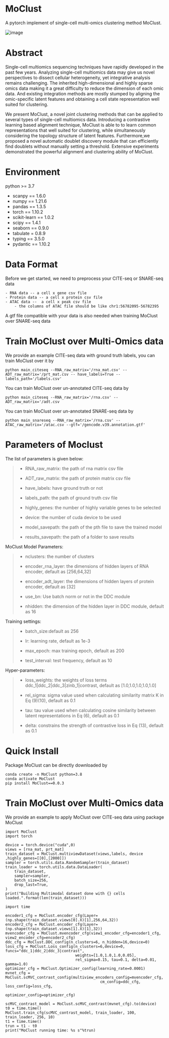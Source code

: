 # MoClust
A pytorch implement of single-cell multi-omics clustering method MoClust.

![image](https://user-images.githubusercontent.com/52522175/160607926-0e77a9b5-7a1a-4b88-8f64-299de3029092.png)


# Abstract
 Single-cell multiomics sequencing techniques have rapidly developed in the past few years. Analyzing single-cell multiomics data may give us novel perspectives to dissect cellular heterogeneity, yet integrative analysis remains challenging. The inherited high-dimensional and highly sparse omics data making it a great difficulty to reduce the dimension of each omic data. And existing integration methods are mostly stumped by aligning the omic-specific latent features and obtaining a cell state representation well suited for clustering.
 
We present MoClust, a novel joint clustering methods that can be applied to several types of single-cell multiomics data. Introducing a contrastive learning based alignment technique, MoClust is able to to learn common representations that well suited for clustering, while simultaneously considering the topology structure of latent features. Furthermore,we proposed a novel automatic doublet discovery module that can efficiently find doublets without manually setting a threshold. Extensive experiments demonstrated the powerful alignment and clustering ability of MoClust.

# Environment
python >= 3.7

- scanpy == 1.6.0
- numpy == 1.21.6
- pandas == 1.3.5
- torch == 1.10.2
- scikit-learn == 1.0.2
- scipy == 1.4.1
- seaborn == 0.9.0
- tabulate = 0.8.9
- typing == 3.5.0
- pydantic == 1.10.2   

# Data Format
Before we get started, we need to preprocess your CITE-seq or SNARE-seq data 

    - RNA data -- a cell x gene csv file
    - Protein data -- a cell x protein csv file
    - ATAC data --  a cell x peak csv file
        - the columns of ATAC file should be like chr1:56782095-56782395
        
A gtf file compatible with your data is also needed when training MoClust over SNARE-seq data

# Train MoClust over Multi-Omics data
We provide an example CITE-seq data with ground truth labels, you can train MoClust over it by

    python main_citeseq --RNA_raw_matrix='/rna_mat.csv' --ADT_raw_matrix='/prt_mat.csv -- have_labels=True --labels_path='/labels.csv'

You can train MoClust over un-annotated CITE-seq data by

    python main_citeseq --RNA_raw_matrix='/rna.csv' --ADT_raw_matrix='/adt.csv
    
You can train MoClust over un-annotated SNARE-seq data by

    python main_snareseq --RNA_raw_matrix='/rna.csv' --ATAC_raw_matrix='/atac.csv --gtf='/gencode.v39.annotation.gtf'
    
# Parameters of Moclust
The list of parameters is given below:

>- RNA_raw_matrix: the path of rna matrix csv file
>
>- ADT_raw_matrix: the path of protein matrix csv file
>
>- have_labels: have ground truth or not
>
>- labels_path: the path of ground truth csv file
>
>- highly_genes: the number of highly variable genes to be selected
>
>- device: the number of cuda device to be used
>
>- model_savepath: the path of the pth file to save the trained model
>
>- results_savepath: the path of a folder to save results


MoClust Model Parameters:

>- nclusters: the number of clusters
>
>- encoder_rna_layer: the dimensions of hidden layers of RNA encoder, default as [256,64,32]
>
>- encoder_adt_layer: the dimensions of hidden layers of protein encoder, default as [32]
>
>- use_bn: Use batch norm or not in the DDC module
>
>- nhidden: the dimension of the hidden layer in DDC module, default as 16

Training settings:

>- batch_size:default as 256
>
>- lr: learning rate, default as 1e-3
>
>- max_epoch: max training epoch, default as 200
>
>- test_interval: test frequency, default as 10

Hyper-parameters:

>- loss_weights: the weights of loss terms ddc_1|ddc_2|ddc_3|zinb_1|contrast, default as [1.0,1.0,1.0,1.0,1.0]
>
>- rel_sigma: sigma value used when calculating similarity matrix K in Eq (9)(10), default as 0.1
>
> - tau: tau value used when calculating cosine similarity between latent representations in Eq (6), default as 0.1
> 
> - delta: constrains the strength of contrastive loss in Eq (13), default as 0.1

# Quick Install
Package MoClust can be directly downloaded by

    conda create -n MoClust python=3.8
    conda activate MoClust
    pip install MoClust==0.0.3
 
 
# Train MoClust over Multi-Omics data
We provide an example to apply MoClust over CITE-seq data using package MoClust

    import MoClust
    import torch

    device = torch.device("cuda",0)
    views = [rna_mat, prt_mat]
    train_dataset = MoClust.multiviewDataset(views,labels, device ,highly_genes=[[0],[2000]])
    sampler = torch.utils.data.RandomSampler(train_dataset)
    train_loader = torch.utils.data.DataLoader(
        train_dataset,
        sampler=sampler,
        batch_size=256,
        drop_last=True,
    )
    print("Building Multimodal dataset done with {} cells loaded.".format(len(train_dataset)))  

    import time

    encoder1_cfg = MoClust.encoder_cfg(Layer=(np.shape(train_dataset.views[0].X)[1],256,64,32))
    encoder2_cfg = MoClust.encoder_cfg(Layer=(np.shape(train_dataset.views[1].X)[1],32))
    mvencoder_cfg = MoClust.mvencoder_cfg(view1_encoder_cfg=encoder1_cfg, view2_encoder_cfg=encoder2_cfg)
    ddc_cfg = MoClust.DDC_config(n_clusters=6, n_hidden=16,device=0)
    loss_cfg = MoClust.Loss_config(n_clusters=6,device=0, funcs="ddc_1|ddc_2|ddc_3|contrast",
                                   weights=[1.0,1.0,1.0,0.05],
                                   rel_sigma=0.15, tau=0.1, delta=0.01, gamma=1.0)
    optimizer_cfg = MoClust.Optimizer_config(learning_rate=0.0001)
    mvnet_cfg = MoClust.scMVC_contrast_config(multiview_encoders_config=mvencoder_cfg,
                                              cm_config=ddc_cfg, loss_config=loss_cfg,
                                              optimizer_config=optimizer_cfg)

    scMVC_contrast_model = MoClust.scMVC_contrast(mvnet_cfg).to(device)
    t0 = time.time()
    MoClust.train_cfg(scMVC_contrast_model, train_loader, 100, train_loader, 256, 10)
    t1 = time.time()
    trun = t1 - t0
    print("MoClust running time: %s s"%trun)
    
    
